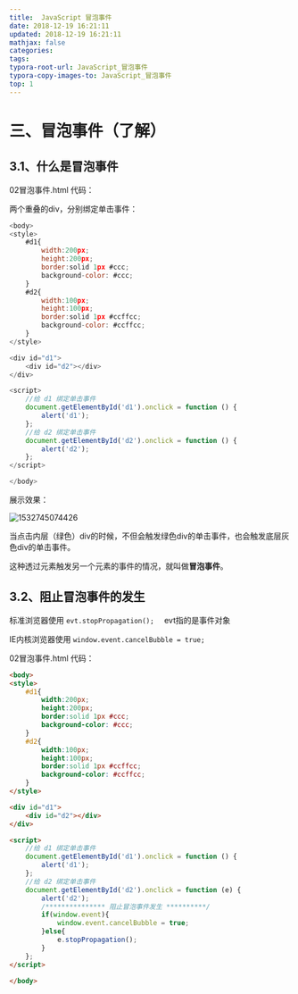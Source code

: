 ```yaml
---
title:  JavaScript 冒泡事件
date: 2018-12-19 16:21:11
updated: 2018-12-19 16:21:11 
mathjax: false
categories: 
tags:
typora-root-url: JavaScript_冒泡事件
typora-copy-images-to: JavaScript_冒泡事件
top: 1
---
```



# 三、冒泡事件（了解）

## 3.1、什么是冒泡事件

02冒泡事件.html 代码：

两个重叠的div，分别绑定单击事件：

```javascript
<body>
<style>
    #d1{
        width:200px;
        height:200px;
        border:solid 1px #ccc;
        background-color: #ccc;
    }
    #d2{
        width:100px;
        height:100px;
        border:solid 1px #ccffcc;
        background-color: #ccffcc;
    }
</style>

<div id="d1">
    <div id="d2"></div>
</div>

<script>
    //给 d1 绑定单击事件
    document.getElementById('d1').onclick = function () {
        alert('d1');
    };
    //给 d2 绑定单击事件
    document.getElementById('d2').onclick = function () {
        alert('d2');
    };
</script>

</body>
```

展示效果：

![1532745074426](1532745074426.png)

当点击内层（绿色）div的时候，不但会触发绿色div的单击事件，也会触发底层灰色div的单击事件。

这种透过元素触发另一个元素的事件的情况，就叫做**冒泡事件**。



## 3.2、阻止冒泡事件的发生

标准浏览器使用  `evt.stopPropagation();  `    evt指的是事件对象

IE内核浏览器使用  ``window.event.cancelBubble = true;  ``



02冒泡事件.html  代码：

```html
<body>
<style>
    #d1{
        width:200px;
        height:200px;
        border:solid 1px #ccc;
        background-color: #ccc;
    }
    #d2{
        width:100px;
        height:100px;
        border:solid 1px #ccffcc;
        background-color: #ccffcc;
    }
</style>

<div id="d1">
    <div id="d2"></div>
</div>

<script>
    //给 d1 绑定单击事件
    document.getElementById('d1').onclick = function () {
        alert('d1');
    };
    //给 d2 绑定单击事件
    document.getElementById('d2').onclick = function (e) {
        alert('d2');
        /*************** 阻止冒泡事件发生 **********/
        if(window.event){
            window.event.cancelBubble = true;
        }else{
            e.stopPropagation();
        }
    };
</script>

</body>
```



